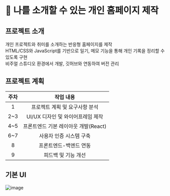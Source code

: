 # :page_with_curl: 나를 소개할 수 있는 개인 홈페이지 제작
## 프로젝트 소개
개인 프로젝트와 취미를 소개하는 반응형 홈페이지를 제작
<br/>HTML/CSS와 JavaScript를 기반으로 일기, 메모 기능을 통해 개인 기록을 정리할 수 있도록 구현
<br/>비주얼 스튜디오 환경에서 개발, 깃허브와 연동하여 버전 관리

## 프로젝트 계획
|주차|작업 내용|
|:------:|:---:|
|1|프로젝트 계획 및 요구사항 분석|
|2~3|UI/UX 디자인 및 와이어프레임 제작|
|4~5|프론트엔드 기본 레이아웃 개발(React)|
|6~7|사용자 인증 시스템 구축|
|8|프론트엔드-백엔드 연동|
|9|피드백 및 기능 개선|

## 기본 UI
![image](https://github.com/user-attachments/assets/1b41f6a4-5608-43bf-a482-46e3c867e498)

